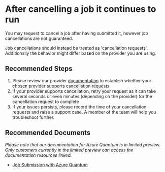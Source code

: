 <properties
	pageTitle="Problems cancelling a job running in a quantum workspace"
	description="When you attempt to cancel a job, it continues to execute."
	infoBubbleText="Job continues to execute despite cancellation"
	service="microsoft.quantum"
	resource="workspaces"
	ms.author="dasto"
	displayOrder=""
	articleId=""
	diagnosticScenario=""
	selfHelpType=""
	supportTopicIds="32740187,32740178"
	resourceTags=""
	productPesIds="17040"
	cloudEnvironments="public"
	ownershipId=""
/>

# After cancelling a job it continues to run

You may request to cancel a job after having submitted it, however job cancellations are not guaranteed.

Job cancellations should instead be treated as 'cancellation requests'. Additionally the behavior might differ based on the provider you are using.

## **Recommended Steps**

1. Please review our provider [documentation](https://github.com/MicrosoftDocs/quantum-docs-private/wiki/Azure-Quantum-provider) to establish whether your chosen provider supports cancellation requests
2. If your provider supports cancellation, retry your request as it can take several seconds or even minutes (depending on the provider) for the cancellation request to complete
3. If your issues persists, please record the time of your cancellation requests and raise a support case. A member of the team will help you troubleshoot further.

## **Recommended Documents**

*Please note that our documentation for Azure Quantum is in limited preview. Only customers currently in the limited preview can access the documentation resources linked.*
* [Job Submission with Azure Quantum](https://github.com/MicrosoftDocs/quantum-docs-private/wiki/Submit-jobs-to-Azure-Quantum-with-the-Comand-Line-Interface)